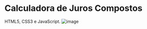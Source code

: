 # Calculadora de Juros Compostos
HTML5, CSS3 e JavaScript.
![image](https://github.com/juliacoutoo/calculadorajuroscompostos/assets/123217214/e1c82b7f-e0a8-4860-83a7-1ee2aaf0c607)

